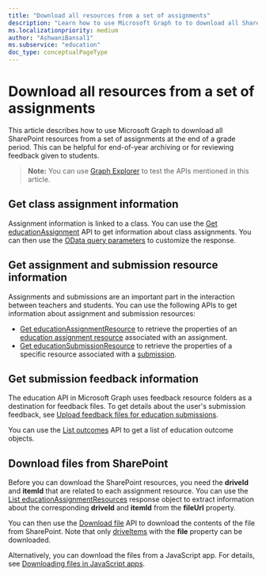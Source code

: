 ```yaml
---
title: "Download all resources from a set of assignments"
description: "Learn how to use Microsoft Graph to to download all SharePoint resources from a set of assignments."
ms.localizationpriority: medium
author: "AshwaniBansal1"
ms.subservice: "education"
doc_type: conceptualPageType
---
```


# Download all resources from a set of assignments

This article describes how to use Microsoft Graph to download all SharePoint resources from a set of assignments at the end of a grade period. This can be helpful for end-of-year archiving or for reviewing feedback given to students.

> **Note:** You can use [Graph Explorer](https://developer.microsoft.com/graph/graph-explorer) to test the APIs mentioned in this article.

## Get class assignment information

Assignment information is linked to a class. You can use the [Get educationAssignment](/graph/api/educationassignment-get) API to get information about class assignments. You can then use the [OData query parameters](/graph/query-parameters) to customize the response.

## Get assignment and submission resource information

Assignments and submissions are an important part in the interaction between teachers and students. You can use the following APIs to get information about assignment and submission resources:

- [Get educationAssignmentResource](/graph/api/educationassignmentresource-get) to retrieve the properties of an [education assignment resource](/graph/api/resources/educationassignmentresource) associated with an assignment.
- [Get educationSubmissionResource](/graph/api/educationsubmissionresource-get) to retrieve the properties of a specific resource associated with a [submission](/graph/api/resources/educationsubmissionresource).

## Get submission feedback information

The education API in Microsoft Graph uses feedback resource folders as a destination for feedback files. To get details about the user's submission feedback, see [Upload feedback files for education submissions](/graph/education-upload-feedback-resource-overview).

You can use the [List outcomes](/graph/api/educationsubmission-list-outcomes) API to get a list of education outcome objects.

## Download files from SharePoint

Before you can download the SharePoint resources, you need the **driveId** and **itemId** that are related to each assignment resource. You can use the [List educationAssignmentResources](/graph/api/educationassignment-list-resources) response object to extract information about the corresponding **driveId** and **itemId** from the **fileUrl** property.

You can then use the [Download file](/graph/api/driveitem-get-content) API to download the contents of the file from SharePoint. Note that only [driveItems](/graph/api/resources/driveitem) with the **file** property can be downloaded.

Alternatively, you can download the files from a JavaScript app. For details, see [Downloading files in JavaScript apps](/graph/api/driveitem-get-content#downloading-files-in-javascript-apps).
